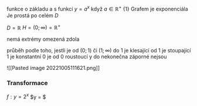 funkce o základu a s funkcí $y = a^x$ když $a \in \mathbb R^+ \ \{1\}$
Grafem je exponenciála
Je prostá po celém $D$

$D = \mathbb R$
$H =(0 ; \infty) = \mathbb R^+$

nemá extrémy
omezená zdola

průběh podle toho, jestli je od $(0;1)$ či $(1; \infty)$ 
do 1  je klesající od 1 je stoupající
1 je konstantní
0 je od 0 roustoucí y do nekonečna
záporné nejsou

![[Pasted image 20221005111621.png]]

### Transformace
$f: y = 2^x$
$y = $